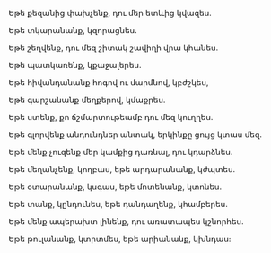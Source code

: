 Եթե քեզանից փախչենք, դու մեր ետևից կվազես.

Եթե տկարանանք, կզորացնես.

Եթե շեղվենք, դու մեզ շիտակ շավիղի վրա կհանես.

Եթե պատկառենք, կքաջալերես.

Եթե հիվանդանանք հոգով ու մարմնով, կբժշկես,

Եթե գարշանանք մեղքերով, կմաքրես.

Եթե ստենք, քո ճշմարտութեամբ դու մեզ կուղղես.

Եթե գլորվենք անդունդներ անտակ, երկինքը ցույց կտաս մեզ.

Եթե մենք չուզենք մեր կամքից դառնալ, դու կդարձնես.

Եթե մեղանչենք, կողբաս, եթե արդարանանք, կժպտես.

Եթե օտարանանք, կսգաս, եթե մոտենանք, կտոնես.

Եթե տանք, կընդունես, եթե դանդաղենք, կհամբերես.

Եթե մենք ապերախտ լինենք, դու առատապես կշնորհես.

Եթե թուլանանք, կտրտմես, եթե արիանանք, կխնդաս: